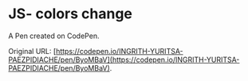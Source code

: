 # JS- colors change

A Pen created on CodePen.

Original URL: [https://codepen.io/INGRITH-YURITSA-PAEZPIDIACHE/pen/ByoMBaV](https://codepen.io/INGRITH-YURITSA-PAEZPIDIACHE/pen/ByoMBaV).

